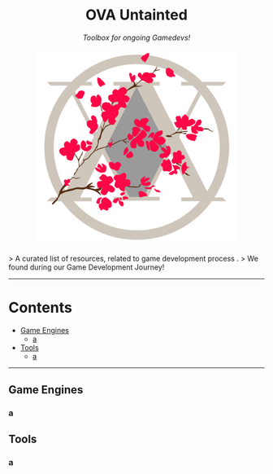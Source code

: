 <h1 align="center">OVA Untainted</h1>
<p align="center"><i>Toolbox for ongoing Gamedevs!</i></p>

<p align="center">
  <img src="image/OVA.png" alt="Demo" width="400"/>
</p>
> A curated list of  resources, related to game development process .
> We found during our Game Development Journey!


--- 
# Contents

- [Game Engines](#game-engines)
	- [a](#a)
- [Tools](#tools)
	- [a](#a)

---
## Game Engines
### a

## Tools

### a

